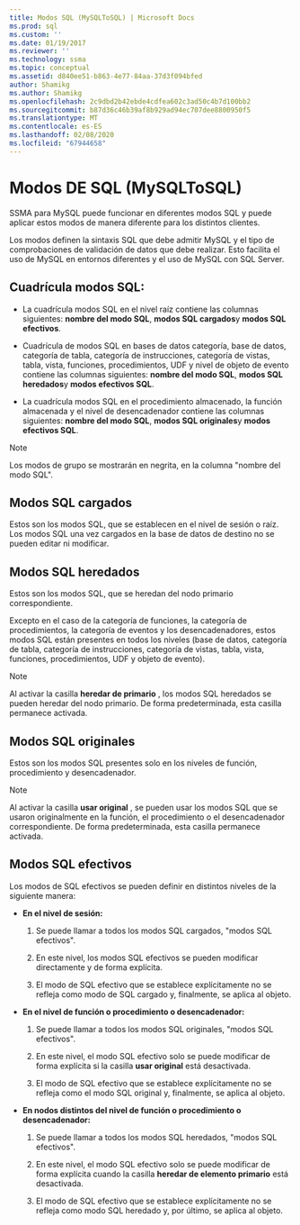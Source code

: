 ```yaml
---
title: Modos SQL (MySQLToSQL) | Microsoft Docs
ms.prod: sql
ms.custom: ''
ms.date: 01/19/2017
ms.reviewer: ''
ms.technology: ssma
ms.topic: conceptual
ms.assetid: d840ee51-b863-4e77-84aa-37d3f094bfed
author: Shamikg
ms.author: Shamikg
ms.openlocfilehash: 2c9dbd2b42ebde4cdfea602c3ad50c4b7d100bb2
ms.sourcegitcommit: b87d36c46b39af8b929ad94ec707dee8800950f5
ms.translationtype: MT
ms.contentlocale: es-ES
ms.lasthandoff: 02/08/2020
ms.locfileid: "67944658"
---
```

# <a name="sql-modes-mysqltosql"></a>Modos DE SQL (MySQLToSQL)
SSMA para MySQL puede funcionar en diferentes modos SQL y puede aplicar estos modos de manera diferente para los distintos clientes.  
  
Los modos definen la sintaxis SQL que debe admitir MySQL y el tipo de comprobaciones de validación de datos que debe realizar. Esto facilita el uso de MySQL en entornos diferentes y el uso de MySQL con SQL Server.  
  
## <a name="sql-modes-grid"></a>Cuadrícula modos SQL:  
  
-   La cuadrícula modos SQL en el nivel raíz contiene las columnas siguientes: **nombre del modo SQL**, **modos SQL cargados**y **modos SQL efectivos**.  
  
-   Cuadrícula de modos SQL en bases de datos categoría, base de datos, categoría de tabla, categoría de instrucciones, categoría de vistas, tabla, vista, funciones, procedimientos, UDF y nivel de objeto de evento contiene las columnas siguientes: **nombre del modo SQL**, **modos SQL heredados**y **modos efectivos SQL**.  
  
-   La cuadrícula modos SQL en el procedimiento almacenado, la función almacenada y el nivel de desencadenador contiene las columnas siguientes: **nombre del modo SQL**, **modos SQL originales**y **modos efectivos SQL**.  
  
> [!NOTE]  
> Los modos de grupo se mostrarán en negrita, en la columna "nombre del modo SQL".  
  
## <a name="loaded-sql-modes"></a>Modos SQL cargados  
Estos son los modos SQL, que se establecen en el nivel de sesión o raíz. Los modos SQL una vez cargados en la base de datos de destino no se pueden editar ni modificar.  
  
## <a name="inherited-sql-modes"></a>Modos SQL heredados  
Estos son los modos SQL, que se heredan del nodo primario correspondiente.  
  
Excepto en el caso de la categoría de funciones, la categoría de procedimientos, la categoría de eventos y los desencadenadores, estos modos SQL están presentes en todos los niveles (base de datos, categoría de tabla, categoría de instrucciones, categoría de vistas, tabla, vista, funciones, procedimientos, UDF y objeto de evento).  
  
> [!NOTE]  
> Al activar la casilla **heredar de primario** , los modos SQL heredados se pueden heredar del nodo primario. De forma predeterminada, esta casilla permanece activada.  
  
## <a name="original-sql-modes"></a>Modos SQL originales  
Estos son los modos SQL presentes solo en los niveles de función, procedimiento y desencadenador.  
  
> [!NOTE]  
> Al activar la casilla **usar original** , se pueden usar los modos SQL que se usaron originalmente en la función, el procedimiento o el desencadenador correspondiente. De forma predeterminada, esta casilla permanece activada.  
  
## <a name="effective-sql-modes"></a>Modos SQL efectivos  
Los modos de SQL efectivos se pueden definir en distintos niveles de la siguiente manera:  
  
-   **En el nivel de sesión:**  
  
    1.  Se puede llamar a todos los modos SQL cargados, "modos SQL efectivos".  
  
    2.  En este nivel, los modos SQL efectivos se pueden modificar directamente y de forma explícita.  
  
    3.  El modo de SQL efectivo que se establece explícitamente no se refleja como modo de SQL cargado y, finalmente, se aplica al objeto.  
  
-   **En el nivel de función o procedimiento o desencadenador:**  
  
    1.  Se puede llamar a todos los modos SQL originales, "modos SQL efectivos".  
  
    2.  En este nivel, el modo SQL efectivo solo se puede modificar de forma explícita si la casilla **usar original** está desactivada.  
  
    3.  El modo de SQL efectivo que se establece explícitamente no se refleja como el modo SQL original y, finalmente, se aplica al objeto.  
  
-   **En nodos distintos del nivel de función o procedimiento o desencadenador:**  
  
    1.  Se puede llamar a todos los modos SQL heredados, "modos SQL efectivos".  
  
    2.  En este nivel, el modo SQL efectivo solo se puede modificar de forma explícita cuando la casilla **heredar de elemento primario** está desactivada.  
  
    3.  El modo de SQL efectivo que se establece explícitamente no se refleja como modo SQL heredado y, por último, se aplica al objeto.  
  
